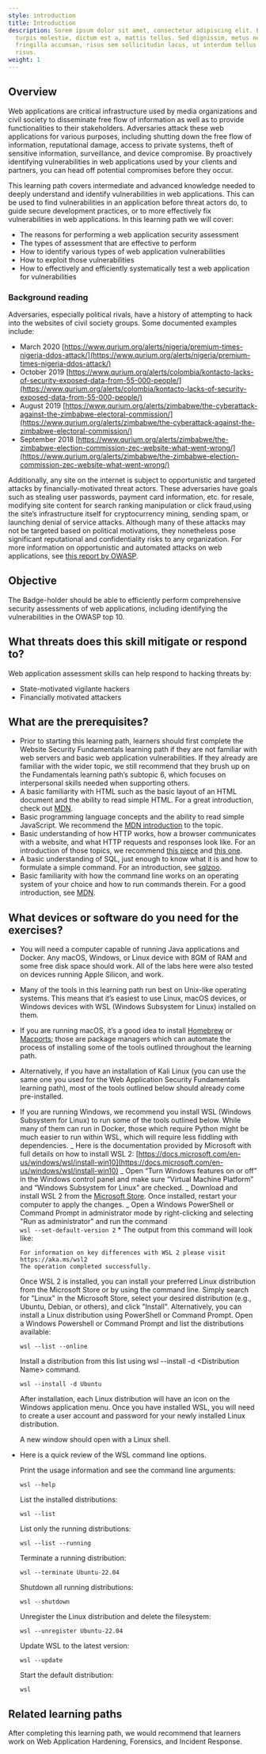 ```yaml
---
style: introduction
title: Introduction
description: Sorem ipsum dolor sit amet, consectetur adipiscing elit. Etiam eu
  turpis molestie, dictum est a, mattis tellus. Sed dignissim, metus nec
  fringilla accumsan, risus sem sollicitudin lacus, ut interdum tellus elit sed
  risus.
weight: 1
---
```


## Overview

Web applications are critical infrastructure used by media organizations and civil society to disseminate free flow of information as well as to provide functionalities to their stakeholders. Adversaries attack these web applications for various purposes, including shutting down the free flow of information, reputational damage, access to private systems, theft of sensitive information, surveillance, and device compromise. By proactively identifying vulnerabilities in web applications used by your clients and partners, you can head off potential compromises before they occur.

This learning path covers intermediate and advanced knowledge needed to deeply understand and identify vulnerabilities in web applications. This can be used to find vulnerabilities in an application before threat actors do, to guide secure development practices, or to more effectively fix vulnerabilities in web applications. In this learning path we will cover:

- The reasons for performing a web application security assessment
- The types of assessment that are effective to perform
- How to identify various types of web application vulnerabilities
- How to exploit those vulnerabilities
- How to effectively and efficiently systematically test a web application for vulnerabilities

### Background reading

Adversaries, especially political rivals, have a history of attempting to hack into the websites of civil society groups. Some documented examples include:

- March 2020 [https://www.qurium.org/alerts/nigeria/premium-times-nigeria-ddos-attack/](https://www.qurium.org/alerts/nigeria/premium-times-nigeria-ddos-attack/)
- October 2019 [https://www.qurium.org/alerts/colombia/kontacto-lacks-of-security-exposed-data-from-55-000-people/](https://www.qurium.org/alerts/colombia/kontacto-lacks-of-security-exposed-data-from-55-000-people/)
- August 2019 [https://www.qurium.org/alerts/zimbabwe/the-cyberattack-against-the-zimbabwe-electoral-commission/](https://www.qurium.org/alerts/zimbabwe/the-cyberattack-against-the-zimbabwe-electoral-commission/)
- September 2018 [https://www.qurium.org/alerts/zimbabwe/the-zimbabwe-election-commission-zec-website-what-went-wrong/](https://www.qurium.org/alerts/zimbabwe/the-zimbabwe-election-commission-zec-website-what-went-wrong/)

Additionally, any site on the internet is subject to opportunistic and targeted attacks by financially-motivated threat actors. These adversaries have goals such as stealing user passwords, payment card information, etc. for resale, modifying site content for search ranking manipulation or click fraud,using the site’s infrastructure itself for cryptocurrency mining, sending spam, or launching denial of service attacks. Although many of these attacks may not be targeted based on political motivations, they nonetheless pose significant reputational and confidentiality risks to any organization. For more information on opportunistic and automated attacks on web applications, see [this report by OWASP](https://owasp.org/www-project-automated-threats-to-web-applications/).

## Objective

The Badge-holder should be able to efficiently perform comprehensive security assessments of web applications, including identifying the vulnerabilities in the OWASP top 10.

## What threats does this skill mitigate or respond to?

Web application assessment skills can help respond to hacking threats by:

- State-motivated vigilante hackers
- Financially motivated attackers

## What are the prerequisites?

- Prior to starting this learning path, learners should first complete the Website Security Fundamentals learning path if they are not familiar with web servers and basic web application vulnerabilities. If they already are familiar with the wider topic, we still recommend that they brush up on the Fundamentals learning path’s subtopic 6, which focuses on interpersonal skills needed when supporting others.
- A basic familiarity with HTML such as the basic layout of an HTML document and the ability to read simple HTML. For a great introduction, check out [MDN](https://developer.mozilla.org/en-US/docs/Learn).
- Basic programming language concepts and the ability to read simple JavaScript. We recommend the [MDN introduction](https://developer.mozilla.org/en-US/docs/Learn/JavaScript) to the topic.
- Basic understanding of how HTTP works, how a browser communicates with a website, and what HTTP requests and responses look like. For an introduction of those topics, we recommend [this piece](https://www.cloudflare.com/learning/ddos/glossary/hypertext-transfer-protocol-http/) and [this one](https://developer.mozilla.org/en-US/docs/Learn/Forms/Sending_and_retrieving_form_data).
- A basic understanding of SQL, just enough to know what it is and how to formulate a simple command. For an introduction, see [sqlzoo](https://sqlzoo.net/wiki/SQL_Tutorial).
- Basic familiarity with how the command line works on an operating system of your choice and how to run commands therein. For a good introduction, see [MDN](https://developer.mozilla.org/en-US/docs/Learn/Tools_and_testing/Understanding_client-side_tools/Command_line).

## What devices or software do you need for the exercises?

- You will need a computer capable of running Java applications and Docker. Any macOS, Windows, or Linux device with 8GM of RAM and some free disk space should work. All of the labs here were also tested on devices running Apple Silicon, and work.
- Many of the tools in this learning path run best on Unix-like operating systems. This means that it’s easiest to use Linux, macOS devices, or Windows devices with WSL (Windows Subsystem for Linux) installed on them.
- If you are running macOS, it’s a good idea to install [Homebrew](https://brew.sh/) or [Macports](https://www.macports.org/); those are package managers which can automate the process of installing some of the tools outlined throughout the learning path.
- Alternatively, if you have an installation of Kali Linux (you can use the same one you used for the Web Application Security Fundamentals learning path), most of the tools outlined below should already come pre-installed.
- If you are running Windows, we recommend you install WSL (Windows Subsystem for Linux) to run some of the tools outlined below. While many of them can run in Docker, those which require Python might be much easier to run within WSL, which will require less fiddling with dependencies.
  _ Here is the documentation provided by Microsoft with full details on how to install WSL 2: [https://docs.microsoft.com/en-us/windows/wsl/install-win10](https://docs.microsoft.com/en-us/windows/wsl/install-win10)
  _ Open “Turn Windows features on or off” in the Windows control panel and make sure “Virtual Machine Platform” and “Windows Subsystem for Linux” are checked.
  _ Download and install WSL 2 from the [Microsoft Store](https://apps.microsoft.com/store/detail/windows-subsystem-for-linux-preview/9P9TQF7MRM4R). Once installed, restart your computer to apply the changes.
  _ Open a Windows PowerShell or Command Prompt in administrator mode by right-clicking and selecting "Run as administrator" and run the command \
  `wsl --set-default-version 2` \* The output from this command will look like:

  ```
  For information on key differences with WSL 2 please visit https://aka.ms/wsl2
  The operation completed successfully.
  ```

  Once WSL 2 is installed, you can install your preferred Linux distribution from the Microsoft Store or by using the command line. Simply search for "Linux" in the Microsoft Store, select your desired distribution (e.g., Ubuntu, Debian, or others), and click "Install". Alternatively, you can install a Linux distribution using PowerShell or Command Prompt. Open a Windows Powershell or Command Prompt and list the distributions available:

  ```
  wsl --list --online
  ```
  Install a distribution from this list using wsl --install -d &lt;Distribution Name> command.

  ```
  wsl --install -d Ubuntu
  ```
  After installation, each Linux distribution will have an icon on the Windows application menu. Once you have installed WSL, you will need to create a user account and password for your newly installed Linux distribution.

  A new window should open with a Linux shell.

- Here is a quick review of the WSL command line options.

  Print the usage information and see the command line arguments:


  ```
  wsl --help
  ```
  List the installed distributions:

  ```
  wsl --list
  ```

  List only the running distributions:

  ```
  wsl --list --running
  ```
  Terminate a running distribution:

  ```
  wsl --terminate Ubuntu-22.04
  ```

  Shutdown all running distributions:

  ```
  wsl --shutdown
  ```

  Unregister the Linux distribution and delete the filesystem:

  ```
  wsl --unregister Ubuntu-22.04
  ```

  Update WSL to the latest version:


  ```
  wsl --update
  ```
  Start the default distribution:

  ```
  wsl

## Related learning paths

After completing this learning path, we would recommend that learners work on Web Application Hardening, Forensics, and Incident Response.
